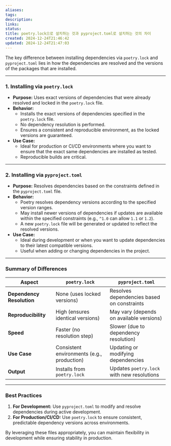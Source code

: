 ```yaml
---
aliases: 
tags: 
description:
links:
status:
title: poetry.lock으로 설치하는 것과 pyproject.toml로 설치하는 것의 차이
created: 2024-12-24T21:46:42
updated: 2024-12-24T21:47:03
---
```

The key difference between installing dependencies via `poetry.lock` and `pyproject.toml` lies in how the dependencies are resolved and the versions of the packages that are installed.

---

### 1. **Installing via `poetry.lock`**

- **Purpose:** Uses exact versions of dependencies that were already resolved and locked in the `poetry.lock` file.
- **Behavior:**
  - Installs the exact versions of dependencies specified in the `poetry.lock` file.
  - No dependency resolution is performed.
  - Ensures a consistent and reproducible environment, as the locked versions are guaranteed.
- **Use Case:**
  - Ideal for production or CI/CD environments where you want to ensure that the exact same dependencies are installed as tested.
  - Reproducible builds are critical.
  
---

### 2. **Installing via `pyproject.toml`**

- **Purpose:** Resolves dependencies based on the constraints defined in the `pyproject.toml` file.
- **Behavior:**
  - Poetry resolves dependency versions according to the specified version ranges.
  - May install newer versions of dependencies if updates are available within the specified constraints (e.g., `^1.0` can allow `1.1` or `1.2`).
  - A new `poetry.lock` file will be generated or updated to reflect the resolved versions.
- **Use Case:**
  - Ideal during development or when you want to update dependencies to their latest compatible versions.
  - Useful when adding or changing dependencies in the project.

---

### Summary of Differences

| **Aspect**                | **`poetry.lock`**                                | **`pyproject.toml`**                       |
|---------------------------|-------------------------------------------------|--------------------------------------------|
| **Dependency Resolution** | None (uses locked versions)                     | Resolves dependencies based on constraints |
| **Reproducibility**       | High (ensures identical versions)               | May vary (depends on available versions)   |
| **Speed**                 | Faster (no resolution step)                     | Slower (due to dependency resolution)      |
| **Use Case**              | Consistent environments (e.g., production)      | Updating or modifying dependencies         |
| **Output**                | Installs from `poetry.lock`                     | Updates `poetry.lock` with new resolutions |

---

### Best Practices

1. **For Development:** Use `pyproject.toml` to modify and resolve dependencies during active development.
2. **For Production/CI/CD:** Use `poetry.lock` to ensure consistent, predictable dependency versions across environments. 

By leveraging these files appropriately, you can maintain flexibility in development while ensuring stability in production.
